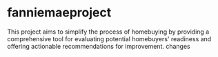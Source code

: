 # fanniemaeproject
This project aims to simplify the process of homebuying by providing a comprehensive tool for evaluating potential homebuyers' readiness and offering actionable recommendations for improvement.
changes

